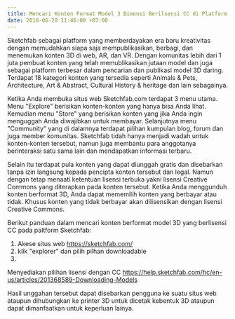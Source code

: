 ```yaml
---
title: Mencari Konten Format Model 3 Dimensi Berilsensi CC di Platform Sketchfab
date: 2018-06-28 11:46:00 +07:00
---
```


Sketchfab sebagai platform yang memberdayakan era baru kreativitas dengan memudahkan siapa saja mempublikasikan, berbagi, dan menemukan konten 3D di web, AR, dan VR. Dengan komunitas lebih dari 1 juta pembuat konten yang telah memublikasikan jutaan model dan juga sebagai platform terbesar dalam pencarian dan publikasi model 3D daring. Terdapat 18 kategori konten yang tersedia seperti Animals & Pets, Architecture, Art & Abstract, Cultural History & heritage dan lain sebagainya.

Ketika Anda membuka situs web Sketchfab.com terdapat 3 menu utama. Menu "Explore"  berisikan konten-konten yang hanya bisa Anda lihat. Kemudian menu "Store" yang berisikan konten yang jika Anda ingin menguggah Anda diwajibkan untuk membayar. Selanjutnya menu "Community" yang di dalamnya terdapat pilihan kumpulan blog, forum dan juga member komunitas. Sketchfab tidah hanya menjadi wadah untuk konten-konten tersebut, namun juga membantu para anggotanya berinteraksi satu sama lain dan mendapatkan informasi terbaru. 

Selain itu terdapat pula konten yang dapat diunggah gratis dan disebarkan tanpa izin langsung kepada pencipta konten tersebut dan legal. Namun dengan tetap menaati ketentuan lisensi terbuka yakni lisensi Creative Commons yang diterapkan pada konten tersebut. Ketika Anda menggunduh konten berformat 3D, Anda dapat mememilih konten yang berbayar atau tidak. Khusus konten yang tidak berbayar akan dilisensikan dengan lisensi Creative Commons.

Berikut panduan dalam mencari konten berformat model 3D yang berlisensi CC pada paltform Sketchfab:

1. Akese situs web https://sketchfab.com/
2. klik "explorer" dan pilih pilhan downloadable
3. 

Menyediakan pilihan lisensi dengan CC
https://help.sketchfab.com/hc/en-us/articles/201368589-Downloading-Models

Hasil unggahan tersebut dapat disebarkan pengguna ke suatu situs web ataupun
dihubungkan ke printer 3D untuk dicetak kebentuk 3D ataupun dapat dimanfaatkan untuk keperluan lainya. 
 


